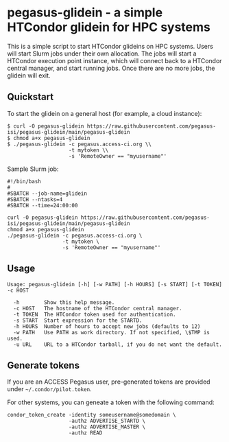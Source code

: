 # pegasus-glidein - a simple HTCondor glidein for HPC systems

This is a simple script to start HTCondor glideins on HPC systems. Users will
start Slurm jobs under their own allocation. The jobs will start a HTCondor
execution point instance, which will connect back to a HTCondor central
manager, and start running jobs. Once there are no more jobs, the glidein
will exit.


## Quickstart

To start the glidein on a general host (for example, a cloud instance):

    $ curl -O pegasus-glidein https://raw.githubusercontent.com/pegasus-isi/pegasus-glidein/main/pegasus-glidein
    $ chmod a+x pegasus-glidein
    $ ./pegasus-glidein -c pegasus.access-ci.org \\
                        -t mytoken \\
                        -s 'RemoteOwner == "myusername"'

Sample Slurm job:

    #!/bin/bash
    #
    #SBATCH --job-name=glidein
    #SBATCH --ntasks=4
    #SBATCH --time=24:00:00
    
    curl -O pegasus-glidein https://raw.githubusercontent.com/pegasus-isi/pegasus-glidein/main/pegasus-glidein
    chmod a+x pegasus-glidein
    ./pegasus-glidein -c pegasus.access-ci.org \
                      -t mytoken \
                      -s 'RemoteOwner == "myusername"'


## Usage

    Usage: pegasus-glidein [-h] [-w PATH] [-h HOURS] [-s START] [-t TOKEN] -c HOST
    
      -h        Show this help message.
      -c HOST   The hostname of the HTCondor central manager.
      -t TOKEN  The HTCondor token used for authentication.
      -s START  Start expression for the STARTD.
      -h HOURS  Number of hours to accept new jobs (defaults to 12)
      -w PATH   Use PATH as work directory. If not specified, \$TMP is used.
      -u URL    URL to a HTCondor tarball, if you do not want the default.


## Generate tokens

If you are an ACCESS Pegasus user, pre-generated tokens are provided under
`~/.condor/pilot.token`.

For other systems, you can geneate a token with the following command:

    condor_token_create -identity someusername@somedomain \
                        -authz ADVERTISE_STARTD \
                        -authz ADVERTISE_MASTER \
                        -authz READ

